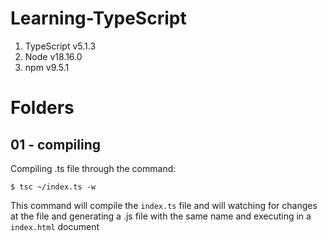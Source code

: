 # Learning-TypeScript

<ol>
  <li>TypeScript v5.1.3</li>
  <li>Node v18.16.0</li>
  <li>npm v9.5.1</li>
</ol>

# Folders

## 01 - compiling

Compiling .ts file through the command:

```shell
$ tsc ~/index.ts -w
```

This command will compile the `index.ts` file and will watching for changes at the file and generating a .js file with the same name and executing in a `index.html` document
